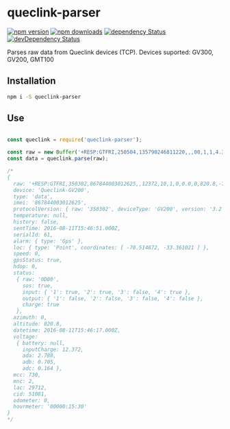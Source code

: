 # queclink-parser

[![npm version](https://img.shields.io/npm/v/queclink-parser.svg?style=flat-square)](https://www.npmjs.com/package/queclink-parser)
[![npm downloads](https://img.shields.io/npm/dm/queclink-parser.svg?style=flat-square)](https://www.npmjs.com/package/queclink-parser)
[![dependency Status](https://img.shields.io/david/jaayesta/queclink-parser.svg?style=flat-square)](https://david-dm.org/jaayesta/queclink-parser#info=dependencies)
[![devDependency Status](https://img.shields.io/david/dev/jaayesta/queclink-parser.svg?style=flat-square)](https://david-dm.org/jaayesta/queclink-parser#info=devDependencies)

Parses raw data from Queclink devices (TCP). Devices suported: GV300, GV200, GMT100

## Installation

```bash
npm i -S queclink-parser
```

## Use

```js

const queclink = require('queclink-parser');

const raw = new Buffer('+RESP:GTFRI,250504,135790246811220,,,00,1,1,4.3,92,70.0,121.354335,31.222073,20090214013254,0460,0000,18d8,6141,00,2000.0,12345:12:34,,,80,210100,,,,20090214093254,11F0$');
const data = queclink.parse(raw);

/*
{ 
  raw: '+RESP:GTFRI,350302,867844003012625,,12372,10,1,0,0.0,0,820.8,-70.514872,-33.361021,20160811154617,0730,0002,7410,C789,00,0.0,00000:15:30,2788,705,164,0D,00,,,20160811154651,061D$',
  device: 'Queclink-GV200',
  type: 'data',
  imei: '867844003012625',
  protocolVersion: { raw: '350302', deviceType: 'GV200', version: '3.2' },
  temperature: null,
  history: false,
  sentTime: 2016-08-11T15:46:51.000Z,
  serialId: 61,
  alarm: { type: 'Gps' },
  loc: { type: 'Point', coordinates: [ -70.514872, -33.361021 ] },
  speed: 0,
  gpsStatus: true,
  hdop: 0,
  status: 
   { raw: '0D00',
     sos: true,
     input: { '1': true, '2': true, '3': false, '4': true },
     output: { '1': false, '2': false, '3': false, '4': false },
     charge: true 
   },
  azimuth: 0,
  altitude: 820.8,
  datetime: 2016-08-11T15:46:17.000Z,
  voltage: 
   { battery: null,
     inputCharge: 12.372,
     ada: 2.788,
     adb: 0.705,
     adc: 0.164 },
  mcc: 730,
  mnc: 2,
  lac: 29712,
  cid: 51081,
  odometer: 0,
  hourmeter: '00000:15:30' 
}
*/

```
